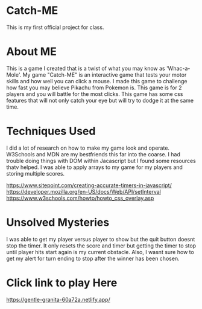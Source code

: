 # Catch-ME
This is my first official project for class. 

# About ME
This is a game I created that is a twist of what you may know as 'Whac-a-Mole'. My game "Catch-ME" is an interactive game that tests your motor skills and how well you can click a mouse. I made this game to challenge how fast you may believe Pikachu from Pokemon is. This game is for 2 players and you will battle for the most clicks. This game has some css features that will not only catch your eye but will try to dodge it at the same time.

# Techniques Used
I did a lot of research on how to make my game look and operate. W3Schools and MDN are my bestfriends this far into the coarse. I had trouble doing things with DOM within Jacascript but I found some resources thatv helped. I was able to apply arrays to my game for my players and storing multiple scores.

https://www.sitepoint.com/creating-accurate-timers-in-javascript/
https://developer.mozilla.org/en-US/docs/Web/API/setInterval 
https://www.w3schools.com/howto/howto_css_overlay.asp


# Unsolved Mysteries
I was able to get my player versus player to show but the quit button doesnt stop the timer. It only resets the score and timer but getting the timer to stop until player hits start again is my current obstacle. Also, I wasnt sure how to get my alert for turn ending to stop after the winner has been chosen.

# Click link to play Here
https://gentle-granita-60a72a.netlify.app/
